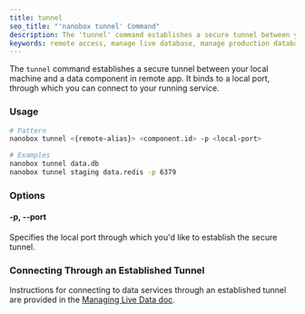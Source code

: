```yaml
---
title: tunnel
seo_title: "'nanobox tunnel' Command"
description: The 'tunnel' command establishes a secure tunnel between your local machine and a data component in your live app.
keywords: remote access, manage live database, manage production database, remote access to database, manage live data, manage production data
---
```


The `tunnel` command establishes a secure tunnel between your local machine and a data component in remote app. It binds to a local port, through which you can connect to your running service.

### Usage
```bash
# Pattern
nanobox tunnel <{remote-alias}> <component.id> -p <local-port>

# Examples
nanobox tunnel data.db
nanobox tunnel staging data.redis -p 6379
```

### Options

#### -p, --port
Specifies the local port through which you'd like to establish the secure tunnel.

### Connecting Through an Established Tunnel
Instructions for connecting to data services through an established tunnel are provided in the [Managing Live Data doc](/data-management/managing-live-data/#create-a-secure-tunnel).
